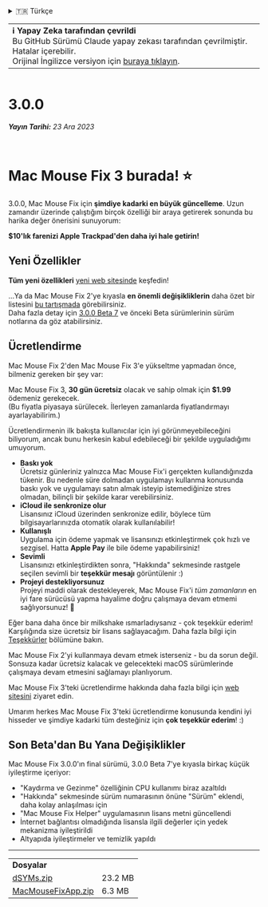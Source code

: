 <details>
<summary>🇹🇷 Türkçe</summary>

[🇬🇧 English (GitHub)](https://github.com/noah-nuebling/mac-mouse-fix/releases/tag/3.0.0)\
[🇦🇩 Català](https://redirect.macmousefix.com/?target=mmf-release&tag=3.0.0&locale=ca)\
[🇩🇪 Deutsch](https://redirect.macmousefix.com/?target=mmf-release&tag=3.0.0&locale=de)\
[🇪🇸 Español](https://redirect.macmousefix.com/?target=mmf-release&tag=3.0.0&locale=es)\
[🇫🇷 Français](https://redirect.macmousefix.com/?target=mmf-release&tag=3.0.0&locale=fr)\
[🇮🇩 Indonesia](https://redirect.macmousefix.com/?target=mmf-release&tag=3.0.0&locale=id)\
[🇮🇹 Italiano](https://redirect.macmousefix.com/?target=mmf-release&tag=3.0.0&locale=it)\
[🇭🇺 Magyar](https://redirect.macmousefix.com/?target=mmf-release&tag=3.0.0&locale=hu)\
[🇳🇱 Nederlands](https://redirect.macmousefix.com/?target=mmf-release&tag=3.0.0&locale=nl)\
[🇵🇱 Polski](https://redirect.macmousefix.com/?target=mmf-release&tag=3.0.0&locale=pl)\
[🇧🇷 Português (Brasil)](https://redirect.macmousefix.com/?target=mmf-release&tag=3.0.0&locale=pt-BR)\
[🇵🇹 Português (Portugal)](https://redirect.macmousefix.com/?target=mmf-release&tag=3.0.0&locale=pt-PT)\
[🇷🇴 Română](https://redirect.macmousefix.com/?target=mmf-release&tag=3.0.0&locale=ro)\
[🇸🇪 Svenska](https://redirect.macmousefix.com/?target=mmf-release&tag=3.0.0&locale=sv)\
[🇻🇳 Tiếng Việt](https://redirect.macmousefix.com/?target=mmf-release&tag=3.0.0&locale=vi)\
**🇹🇷 Türkçe**\
[🇨🇿 Čeština](https://redirect.macmousefix.com/?target=mmf-release&tag=3.0.0&locale=cs)\
[🇬🇷 Ελληνικά](https://redirect.macmousefix.com/?target=mmf-release&tag=3.0.0&locale=el)\
[🇷🇺 Русский](https://redirect.macmousefix.com/?target=mmf-release&tag=3.0.0&locale=ru)\
[🇺🇦 Українська](https://redirect.macmousefix.com/?target=mmf-release&tag=3.0.0&locale=uk)\
[🇮🇱 עברית](https://redirect.macmousefix.com/?target=mmf-release&tag=3.0.0&locale=he)\
[🇸🇦 العربية](https://redirect.macmousefix.com/?target=mmf-release&tag=3.0.0&locale=ar)\
[🇮🇳 हिन्दी](https://redirect.macmousefix.com/?target=mmf-release&tag=3.0.0&locale=hi)\
[🇹🇭 ไทย](https://redirect.macmousefix.com/?target=mmf-release&tag=3.0.0&locale=th)\
[🇨🇳 中文 (简体)](https://redirect.macmousefix.com/?target=mmf-release&tag=3.0.0&locale=zh-Hans)\
[🇨🇳 中文 (繁體)](https://redirect.macmousefix.com/?target=mmf-release&tag=3.0.0&locale=zh-Hant)\
[🇭🇰 中文（香港)](https://redirect.macmousefix.com/?target=mmf-release&tag=3.0.0&locale=zh-HK)\
[🇯🇵 日本語](https://redirect.macmousefix.com/?target=mmf-release&tag=3.0.0&locale=ja)\
[🇰🇷 한국어](https://redirect.macmousefix.com/?target=mmf-release&tag=3.0.0&locale=ko)\
[Help translate Mac Mouse Fix to different languages!](https://github.com/noah-nuebling/mac-mouse-fix/discussions/731)
</details>
<table align=><td>
<b>ℹ️ Yapay Zeka tarafından çevrildi</b><br>
Bu GitHub Sürümü Claude yapay zekası tarafından çevrilmiştir. Hatalar içerebilir.<br>
Orijinal İngilizce versiyon için <a href="https://github.com/noah-nuebling/mac-mouse-fix/releases/tag/3.0.0">buraya tıklayın</a>.
</td></table>

<table></table>

# 3.0.0
***Yayın Tarihi:** 23 Ara 2023*

<br>

# Mac Mouse Fix 3 burada! ⭐️

3.0.0, Mac Mouse Fix için **şimdiye kadarki en büyük güncelleme**.
Uzun zamandır üzerinde çalıştığım birçok özelliği bir araya getirerek sonunda bu harika değer önerisini sunuyorum:

**$10'lık farenizi Apple Trackpad'den daha iyi hale getirin!**

## Yeni Özellikler

**Tüm yeni özellikleri** [yeni web sitesinde](http://macmousefix.com/) keşfedin!

...Ya da Mac Mouse Fix 2'ye kıyasla **en önemli değişikliklerin** daha özet bir listesini [bu tartışmada](https://github.com/noah-nuebling/mac-mouse-fix/discussions/743#discussioncomment-7938922) görebilirsiniz.\
Daha fazla detay için [3.0.0 Beta 7](https://redirect.macmousefix.com/?target=mmf-release&tag=3.0.0-Beta-7&locale=tr) ve önceki Beta sürümlerinin sürüm notlarına da göz atabilirsiniz.

## Ücretlendirme

Mac Mouse Fix 2'den Mac Mouse Fix 3'e yükseltme yapmadan önce, bilmeniz gereken bir şey var:

Mac Mouse Fix 3, **30 gün ücretsiz** olacak ve sahip olmak için **$1.99** ödemeniz gerekecek.\
(Bu fiyatla piyasaya sürülecek. İlerleyen zamanlarda fiyatlandırmayı ayarlayabilirim.)

Ücretlendirmenin ilk bakışta kullanıcılar için iyi görünmeyebileceğini biliyorum, ancak bunu herkesin kabul edebileceği bir şekilde uyguladığımı umuyorum.

- **Baskı yok**\
   Ücretsiz günleriniz yalnızca Mac Mouse Fix'i gerçekten kullandığınızda tükenir. Bu nedenle süre dolmadan uygulamayı kullanma konusunda baskı yok ve uygulamayı satın almak isteyip istemediğinize stres olmadan, bilinçli bir şekilde karar verebilirsiniz.
- **iCloud ile senkronize olur**\
   Lisansınız iCloud üzerinden senkronize edilir, böylece tüm bilgisayarlarınızda otomatik olarak kullanılabilir!
- **Kullanışlı**\
   Uygulama için ödeme yapmak ve lisansınızı etkinleştirmek çok hızlı ve sezgisel. Hatta **Apple Pay** ile bile ödeme yapabilirsiniz!
- **Sevimli**\
   Lisansınızı etkinleştirdikten sonra, "Hakkında" sekmesinde rastgele seçilen sevimli bir **teşekkür mesajı** görüntülenir :)
- **Projeyi destekliyorsunuz**\
   Projeyi maddi olarak destekleyerek, Mac Mouse Fix'i *tüm zamanların* en iyi fare sürücüsü yapma hayalime doğru çalışmaya devam etmemi sağlıyorsunuz! 🚀

Eğer bana daha önce bir milkshake ısmarladıysanız - çok teşekkür ederim! Karşılığında size ücretsiz bir lisans sağlayacağım. Daha fazla bilgi için [Teşekkürler](https://github.com/noah-nuebling/mac-mouse-fix/blob/master/Acknowledgements.md#-paypal-donations) bölümüne bakın.

Mac Mouse Fix 2'yi kullanmaya devam etmek isterseniz - bu da sorun değil. Sonsuza kadar ücretsiz kalacak ve gelecekteki macOS sürümlerinde çalışmaya devam etmesini sağlamayı planlıyorum.

Mac Mouse Fix 3'teki ücretlendirme hakkında daha fazla bilgi için [web sitesini](https://macmousefix.com/#price) ziyaret edin.

Umarım herkes Mac Mouse Fix 3'teki ücretlendirme konusunda kendini iyi hisseder ve şimdiye kadarki tüm desteğiniz için **çok teşekkür ederim**! :)

## Son Beta'dan Bu Yana Değişiklikler

Mac Mouse Fix 3.0.0'ın final sürümü, 3.0.0 Beta 7'ye kıyasla birkaç küçük iyileştirme içeriyor:

- "Kaydırma ve Gezinme" özelliğinin CPU kullanımı biraz azaltıldı
- "Hakkında" sekmesinde sürüm numarasının önüne "Sürüm" eklendi, daha kolay anlaşılması için
- "Mac Mouse Fix Helper" uygulamasının lisans metni güncellendi
- İnternet bağlantısı olmadığında lisansla ilgili değerler için yedek mekanizma iyileştirildi
- Altyapıda iyileştirmeler ve temizlik yapıldı

---

<table align="start">
<tr>
    <td colspan=2>
        <b>Dosyalar</b>
    </td>
</tr>
<tr>
    <td><a href="https://github.com/noah-nuebling/mac-mouse-fix/releases/download/3.0.0/dSYMs.zip">dSYMs.zip</a></td>
    <td>23.2 MB</td>
</tr>
<tr>
    <td><a href="https://github.com/noah-nuebling/mac-mouse-fix/releases/download/3.0.0/MacMouseFixApp.zip">MacMouseFixApp.zip</a></td>
    <td>6.3 MB</td>
</tr>
</table>
